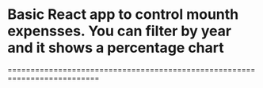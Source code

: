 # Basic React app to control mounth expensses. You can filter by year and it shows a percentage chart
==========================================================================
